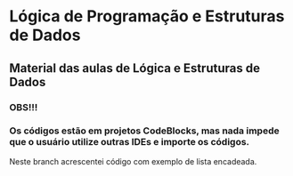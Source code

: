 # Lógica de Programação e Estruturas de Dados
## Material das aulas de Lógica e Estruturas de Dados

### OBS!!!
### Os códigos estão em projetos CodeBlocks, mas nada impede que o usuário utilize outras IDEs e importe os códigos.

Neste branch acrescentei código com exemplo de lista encadeada.

